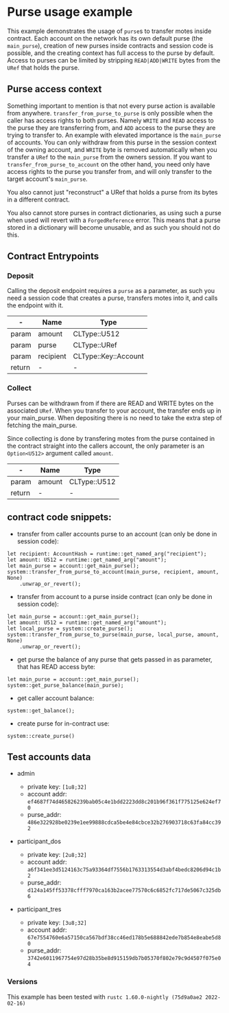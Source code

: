 
# Purse usage example

This example demonstrates the usage of `purse`s to transfer motes inside contract.
Each account on the network has its own default purse (the `main_purse`), creation of new purses inside contracts and session code is possible, and the creating context has full access to the purse by default. Access to purses can be limited by stripping `READ|ADD|WRITE` bytes from the `URef` that holds the purse.

## Purse access context

Something important to mention is that not every purse action is available from anywhere.
`transfer_from_purse_to_purse` is only possible when the caller has access rights to both purses. Namely `WRITE` and `READ` access to the purse they are transferring from, and `ADD` access to the purse they are trying to transfer to.
An example with elevated importance is the `main_purse` of accounts. You can only withdraw from this purse in the session context of the owning account, and `WRITE` byte is removed automatically when you transfer a `URef` to the `main_purse` from the owners session. 
If you want to `transfer_from_purse_to_account` on the other hand, you need only have access rights to the purse you transfer from, and will only transfer to the target account's `main_purse`.

You also cannot just "reconstruct" a URef that holds a purse from its bytes in a different contract.

You also cannot store purses in contract dictionaries, as using such a purse when used will revert with a `ForgedReference` error.
This means that a purse stored in a dictionary will become unusable, and as such you should not do this.

## Contract Entrypoints
### Deposit
Calling the deposit endpoint requires a `purse` as a parameter, as such you need a session code that creates a purse, transfers motes into it, and calls the endpoint with it.

|-| Name | Type |
|---|---|---|
| param | amount | CLType::U512 |
| param | purse | CLType::URef |
| param | recipient | CLType::Key::Account |
| return | - | - |

### Collect
Purses can be withdrawn from if there are READ and WRITE bytes on the associated `URef`. When you transfer to your account, the transfer ends up in your main_purse. When depositing there is no need to take the extra step of fetching the main_purse.

Since collecting is done by transfering motes from the purse contained in the contract straight into the callers account, the only parameter is an `Option<U512>` argument called `amount`.

|-| Name | Type |
|---|---|---|
| param | amount | CLType::U512 |
| return | - | - |

## contract code snippets:
- transfer from caller accounts purse to an account (can only be done in session code):
```
let recipient: AccountHash = runtime::get_named_arg("recipient");
let amount: U512 = runtime::get_named_arg("amount");
let main_purse = account::get_main_purse();
system::transfer_from_purse_to_account(main_purse, recipient, amount, None)
    .unwrap_or_revert();
```

- transfer from account to a purse inside contract (can only be done in session code):
```
let main_purse = account::get_main_purse();
let amount: U512 = runtime::get_named_arg("amount");
let local_purse = system::create_purse();
system::transfer_from_purse_to_purse(main_purse, local_purse, amount, None)
    .unwrap_or_revert();
```

- get purse the balance of any purse that gets passed in as parameter, that has READ access byte:
```
let main_purse = account::get_main_purse();
system::get_purse_balance(main_purse); 
```

- get caller account balance:
```
system::get_balance();
```

- create purse for in-contract use:
```
system::create_purse()
```

## Test accounts data
- admin
    - private key: `[1u8;32]`
    - account addr: `ef4687f74d465826239bab05c4e1bdd2223dd8c201b96f361f775125e624ef70`
    - purse_addr: `486e322928be0239e1ee99888cdca5be4e84cbce32b276903718c63fa84cc392`

- participant_dos
    - private key: `[2u8;32]`
    - account addr: `a6f341ee3d5124163c75a93364df7556b1763313554d3abf4bedc8206d94c1b2`
    - purse_addr: `d124a145ff53378cfff7970ca163b2acee77570c6c6852fc717de5067c325db6`

- participant_tres
    - private key: `[3u8;32]`
    - account addr: `67e7554760e6a57150ca567bdf38cc46ed178b5e688842ede7b854e8eabe5d80`
    - purse_addr: `3742e6011967754e97d28b35be8d915159db7b05370f802e79c9d4507f075e04`

### Versions
This example has been tested with `rustc 1.60.0-nightly (75d9a0ae2 2022-02-16)`